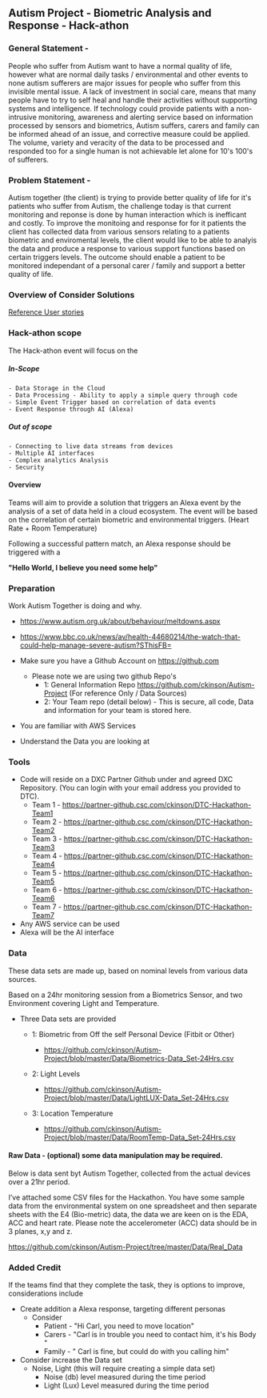 ## Autism Project - Biometric Analysis and Response - Hack-athon

### General Statement -

People who suffer from Autism want to have a normal quality of life, however what are normal daily tasks / environmental and other events to none autism sufferers are major issues for people who suffer from this invisible mental issue. A lack of investment in social care, means that many people have to try to self heal and handle their activities without supporting systems and intelligence. If technology could provide patients with a non-intrusive monitoring, awareness and alerting service based on information processed by sensors and biometrics, Autism suffers, carers and family can be informed ahead of an issue, and corrective measure could be applied. The volume, variety and veracity of the data to be processed and responded too for a single human is not achievable let alone for 10's 100's of sufferers.

### Problem Statement - 

Autism together (the client) is trying to provide better quality of life for it's patients who suffer from Autism, the challenge today is that current monitoring and reponse is done by human interaction which is inefficant and costly. To improve the monitoing and response for for it patients the client has collected data from various sensors relating to a patients biometric and enviromental levels, the client would like to be able to analyis the data and produce a response to various support functions based on certain triggers levels. The outcome should enable a patient to be monitored independant of a personal carer / family and support a better quality of life. 

### Overview of Consider Solutions

[Reference User stories](./Data%20Story%20-%20Improve%20Care.md)

### Hack-athon scope

The Hack-athon event will focus on the

##### In-Scope
    - Data Storage in the Cloud
    - Data Processing - Ability to apply a simple query through code
    - Simple Event Trigger based on correlation of data events
    - Event Response through AI (Alexa)

##### Out of scope
    - Connecting to live data streams from devices
    - Multiple AI interfaces
    - Complex analytics Analysis
    - Security

#### Overview

Teams will aim to provide a solution that triggers an Alexa event by the analysis of a set of data held in a cloud ecosystem. The event will be based on the correlation of certain biometric and environmental triggers. (Heart Rate + Room Temperature)

Following a successful pattern match, an Alexa response should be triggered with a

  <b>"Hello World, I believe you need some help"</b>

### Preparation

Work Autism Together is doing and why.

  - https://www.autism.org.uk/about/behaviour/meltdowns.aspx
  - https://www.bbc.co.uk/news/av/health-44680214/the-watch-that-could-help-manage-severe-autism?SThisFB=

- Make sure you have a Github Account on https://github.com  
  - Please note we are using two github Repo's
    - 1: General Information Repo https://github.com/ckinson/Autism-Project (For reference Only / Data Sources)
    - 2: Your Team repo (detail below) - This is secure, all code, Data and information for your team is stored here.
- You are familiar with AWS Services
- Understand the Data you are looking at


### Tools

  - Code will reside on a DXC Partner Github under and agreed DXC Repository. (You can login with your email address you provided to DTC).
    - Team 1 - https://partner-github.csc.com/ckinson/DTC-Hackathon-Team1
    - Team 2 - https://partner-github.csc.com/ckinson/DTC-Hackathon-Team2
    - Team 3 - https://partner-github.csc.com/ckinson/DTC-Hackathon-Team3
    - Team 4 - https://partner-github.csc.com/ckinson/DTC-Hackathon-Team4
    - Team 5 - https://partner-github.csc.com/ckinson/DTC-Hackathon-Team5
    - Team 6 - https://partner-github.csc.com/ckinson/DTC-Hackathon-Team6
    - Team 7 - https://partner-github.csc.com/ckinson/DTC-Hackathon-Team7
  - Any AWS service can be used
  - Alexa will be the AI interface

### Data

These data sets are made up, based on nominal levels from various data sources.

Based on a 24hr monitoring session from a Biometrics Sensor, and two Environment covering Light and Temperature.

  - Three Data sets are provided
    - 1: Biometric from Off the self Personal Device (Fitbit or Other)
      - https://github.com/ckinson/Autism-Project/blob/master/Data/Biometrics-Data_Set-24Hrs.csv

    - 2: Light Levels
      - https://github.com/ckinson/Autism-Project/blob/master/Data/LightLUX-Data_Set-24Hrs.csv

    - 3: Location Temperature
      - https://github.com/ckinson/Autism-Project/blob/master/Data/RoomTemp-Data_Set-24Hrs.csv
      
 #### Raw Data - (optional) some data manipulation may be required.
 
 Below is data sent byt Autism Together, collected from the actual devices over a 21hr period. 
 
 I’ve attached some CSV files for the Hackathon. You have some sample data from the environmental system on one spreadsheet and then separate sheets with the E4 (Bio-metric) data, the data we are keen on is the EDA, ACC and heart rate. Please note the accelerometer (ACC) data should be in 3 planes, x,y and z.
 
 https://github.com/ckinson/Autism-Project/tree/master/Data/Real_Data
 

### Added Credit

If the teams find that they complete the task, they is options to improve, considerations include

  - Create addition a Alexa response, targeting different personas
    - Consider
        - Patient - "Hi Carl, you need to move location"
        - Carers - "Carl is in trouble you need to contact him, it's his Body "
        - Family - " Carl is fine, but could do with you calling him"
  - Consider increase the Data set
    - Noise, Light (this will require creating a simple data set)
      - Noise (db) level measured during the time period
      - Light (Lux) Level measured during the time period
